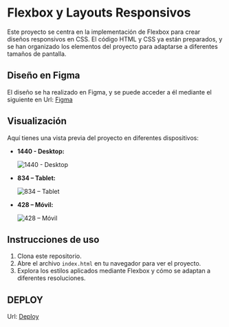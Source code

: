 # Flexbox y Layouts Responsivos

Este proyecto se centra en la implementación de Flexbox para crear diseños responsivos en CSS. El código HTML y CSS ya están preparados, y se han organizado los elementos del proyecto para adaptarse a diferentes tamaños de pantalla.

## Diseño en Figma

El diseño se ha realizado en Figma, y se puede acceder a él mediante el siguiente en
Url: [Figma](https://www.figma.com/design/g5AmAhCI9dJCXl04pJxL5w/Alura-Play?node-id=0-1&t=hj78CGJjwMaVw8sw-0)

## Visualización

Aquí tienes una vista previa del proyecto en diferentes dispositivos:

- **1440 - Desktop:**
 
  ![1440 - Desktop](https://github.com/user-attachments/assets/e5c07dac-8b96-49c6-9eb1-5f95d878f1e5)

- **834 – Tablet:**
  
  ![834 – Tablet](https://github.com/user-attachments/assets/f894eaaf-bcdc-44d2-b26a-4246325de55c)

- **428 – Móvil:**
 
  ![428 – Móvil](https://github.com/user-attachments/assets/5bb966f5-442f-44e5-9739-7a563fd135f8)

## Instrucciones de uso

1. Clona este repositorio.
2. Abre el archivo `index.html` en tu navegador para ver el proyecto.
3. Explora los estilos aplicados mediante Flexbox y cómo se adaptan a diferentes resoluciones.

## DEPLOY
Url: [Deploy](proyect-alura-play.vercel.app)
